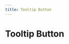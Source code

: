 ```yaml
---
title: Tooltip Button
---
```


# Tooltip Button

<CategoryDesc category="TooltipButton" />

<br />

<ComponentPreviewGroup
  category="TooltipButton"
  :components="[
    { name: 'Base', title: '基础用法' },
    { name: 'Variants', title: '各种用法' }
  ]"
/>
